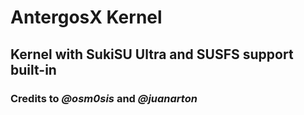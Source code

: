 # AntergosX Kernel

## Kernel with SukiSU Ultra and SUSFS support built-in

### Credits to *@osm0sis* and *@juanarton*
